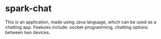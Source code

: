 # spark-chat
This is an application, made using Java language, which can be used as a chatting
app. Features include: socket-programming, chatting options between two devices.
